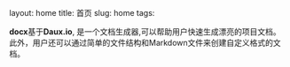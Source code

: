layout: home
title:  首页
slug:   home
tags:

<p class="lead">
    <strong>docx</strong>基于<strong>Daux.io</strong>,
    是一个文档生成器,可以帮助用户快速生成漂亮的项目文档。<br />
    此外，用户还可以通过简单的文件结构和Markdown文件来创建自定义格式的文档。
</p>
